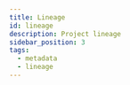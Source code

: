 ```yaml
---
title: Lineage
id: lineage
description: Project lineage
sidebar_position: 3
tags:
  - metadata
  - lineage
---
```

